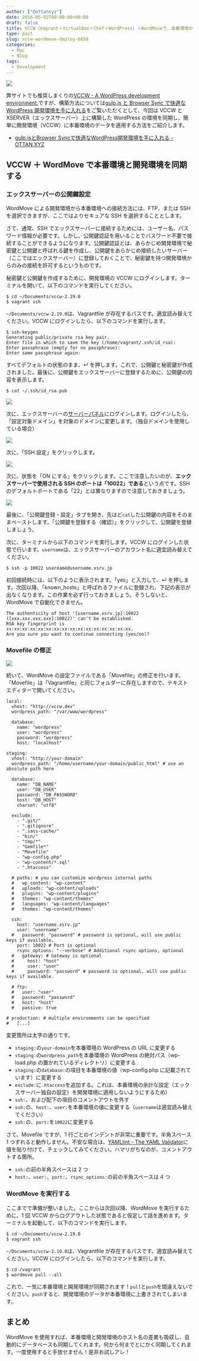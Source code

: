 ```yaml
---
author: ["@ottanxyz"]
date: 2016-05-02T00:00:00+00:00
draft: false
title: VCCW（Vagrant＋VirtualBox＋Chef＋WordPress）＋WordMoveで、本番環境から開発環境にデータを簡単に同期する！
type: post
slug: vccw-wordmove-deploy-6858
categories:
  - Mac
  - Blog
tags:
  - Development
---
```


![](160502-57275563c8c88.jpg)

弊サイトでも推奨しまくりの[VCCW - A WordPress development environment.](http://vccw.cc/)ですが、構築方法については[gulp.js と Browser Sync で快適な WordPress 開発環境を手に入れる](/posts/2014/09/gulp-browser-sync-476/)をご覧いただくとして、今回は VCCW と XSERVER（エックスサーバー）上に構築した WordPress の環境を同期し、簡単に開発環境（VCCW）に本番環境のデータを適用する方法をご紹介します。

* [gulp.jsとBrowser Syncで快適なWordPress開発環境を手に入れる - OTTAN.XYZ](/posts/2014/09/gulp-browser-sync-476/)

## VCCW ＋ WordMove で本番環境と開発環境を同期する

### エックスサーバーの公開鍵設定

WordMove による開発環境から本番環境への接続方法には、FTP、または SSH を選択できますが、ここではよりセキュアな SSH を選択することとします。

さて、通常、SSH でエックスサーバーに接続するためには、ユーザー名、パスワード情報が必要です。しかし、公開鍵認証を用いることでパスワード不要で接続することができるようになります。公開鍵認証とは、あらかじめ開発環境で秘密鍵と公開鍵と呼ばれる鍵を作成し、公開鍵をあらかじめ接続したいサーバー（ここではエックスサーバー）に登録しておくことで、秘密鍵を持つ開発環境からのみの接続を許可するというものです。

秘密鍵と公開鍵を作成するために、開発環境の VCCW にログインします。ターミナルを開いて、以下のコマンドを実行してください。

    $ cd ~/Documents/vccw-2.19.0
    $ vagrant ssh

`~/Documents/vccw-2.19.0`は、Vagrantfile が存在するパスです。適宜読み替えてください。VCCW にログインしたら、以下のコマンドを実行します。

    $ ssh-keygen
    Generating public/private rsa key pair.
    Enter file in which to save the key (/home/vagrant/.ssh/id_rsa):
    Enter passphrase (empty for no passphrase):
    Enter same passphrase again:

すべてデフォルトの状態のまま、↵ を押します。これで、公開鍵と秘密鍵が作成されました。最後に、公開鍵をエックスサーバーに登録するために、公開鍵の内容を表示します。

    $ cat ~/.ssh/id_rsa.pub

![](160502-572755670a9b8.png)

次に、エックスサーバーの[サーバーパネル](https://www.xserver.ne.jp/login_server.php)にログインします。ログインしたら、「設定対象ドメイン」を対象のドメインに変更します。（独自ドメインを使用している場合）

![](160502-5727556a42c57.png)

次に、「SSH 設定」をクリックします。

![](160502-5727556e038ca.png)

次に、状態を「ON にする」をクリックします。ここで注意したいのが、**エックスサーバーで使用される SSH のポートは「10022」である**という点です。SSH のデフォルトポートである「22」とは異なりますので注意しておきましょう。

![](160502-57275572a4353.png)

最後に、「公開鍵登録・設定」タブを開き、先ほど`cat`した公開鍵の内容をそのままペーストします。「公開鍵を登録する（確認）」をクリックして、公開鍵を登録しましょう。

次に、ターミナルから以下のコマンドを実行します。VCCW にログインした状態で行います。`username`は、エックスサーバーのアカウント名に適宜読み替えてください。

    $ ssh -p 10022 username@username.xsrv.jp

初回接続時には、以下のように表示されます。「yes」と入力して、↵ を押します。次回以降、「known_hosts」と呼ばれるファイルに登録され、下記の表示が出なくなります。この作業を必ず行っておきましょう。そうしないと、WordMove で自動化できません。

    The authenticity of host '[username.xsrv.jp]:10022 ([xxx.xxx.xxx.xxx]:10022)' can't be established.
    RSA key fingerprint is xx:xx:xx:xx:xx:xx:xx:xx:xx:xx:xx:xx:xx:xx:xx:xx.
    Are you sure you want to continue connecting (yes/no)?

### Movefile の修正

![](160502-5727557809ed5.png)

続いて、WordMove の設定ファイルである「Movefile」の修正を行います。「Movefile」は「Vagrantfile」と同じフォルダーに存在しますので、テキストエディターで開いてください。

    local:
      vhost: "http://vccw.dev"
      wordpress_path: "/var/www/wordpress"

      database:
        name: "wordpress"
        user: "wordpress"
        password: "wordpress"
        host: "localhost"

    staging:
      vhost: "http://your-domain"
      wordpress_path: "/home/username/your-domain/public_html" # use an absolute path here

      database:
        name: "DB_NAME"
        user: "DB_USER"
        password: "DB_PASSWORD"
        host: "DB_HOST"
        charset: "utf8"

      exclude:
        - ".git/"
        - ".gitignore"
        - ".sass-cache/"
        - "bin/"
        - "tmp/*"
        - "Gemfile*"
        - "Movefile"
        - "wp-config.php"
        - "wp-content/*.sql"
        - ".htaccess"

      # paths: # you can customize wordpress internal paths
      #   wp_content: "wp-content"
      #   uploads: "wp-content/uploads"
      #   plugins: "wp-content/plugins"
      #   themes: "wp-content/themes"
      #   languages: "wp-content/languages"
      #   themes: "wp-content/themes"

      ssh:
        host: "username.xsrv.jp"
        user: "username"
      #   password: "password" # password is optional, will use public keys if available.
        port: 10022 # Port is optional
        rsync_options: "--verbose" # Additional rsync options, optional
      #   gateway: # Gateway is optional
      #     host: "host"
      #     user: "user"
      #     password: "password" # password is optional, will use public keys if available.

      # ftp:
      #   user: "user"
      #   password: "password"
      #   host: "host"
      #   passive: true

    # production: # multiple environments can be specified
    #   [...]

変更箇所は太字の通りです。

- `staging:`の`your-domain`を本番環境の WordPress の URL に変更する
- `staging:`の`wordpress_path`を本番環境の WordPress の絶対パス（wp-load.php の置かれているディレクトリ）に変更する
- `staging:`の`database:`の項目を本番環境の値（wp-config.php に記載されています）に変更する
- `exclude:`に`.htaccess`を追加する。これは、本番環境の余計な設定（エックスサーバー独自の設定）を開発環境に適用しないようにするため）
- `ssh:`、および配下の項目のコメントアウトを外す
- `ssh:`の、`host:`、`user:`を本番環境の値に変更する（`username`は適宜読み替えてください）
- `ssh:`の、`port:`を`10022`に変更する

さて、Movefile ですが、1 行ごとのインデントが非常に重要です。半角スペース 1 つずれると動作しません。不安な場合は、[YAMLlint - The YAML Validator](http://www.yamllint.com/)に値を貼り付けて、チェックしてみてください。ハマリがちなのが、コメントアウトする箇所。

- `ssh:`の前の半角スペースは 2 つ
- `host:`、`user:`、`port:`、`rsync_options:`の前の半角スペースは 4 つ

### WordMove を実行する

ここまでで準備が整いました。ここからは次回以降、WordMove を実行するために、1 回 VCCW からログアウトした状態であると仮定して話を進めます。ターミナルを起動して、以下のコマンドを実行します。

    $ cd ~/Documents/vccw-2.19.0
    $ vagrant ssh

`~/Documents/vccw-2.19.0`は、Vagrantfile が存在するパスです。適宜読み替えてください。VCCW にログインしたら、以下のコマンドを実行します。

    $ cd /vagrant
    $ wordmove pull --all

これで、一気に本番環境と開発環境が同期されます！`pull`と`push`を間違えないでください。`push`すると、開発環境のデータが本番環境に上書きされてしまいます。

## まとめ

WordMove を使用すれば、本番環境と開発環境のホスト名の差異も吸収し、自動的にデータベースも同期してくれます。何から何までとにかく同期してくれます。一度使用すると手放せません！是非お試しアレ！
